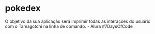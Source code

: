 # pokedex
O objetivo da sua aplicação será imprimir todas as interações do usuário com o Tamagotchi na linha de comando. - Alura #7DaysOfCode
